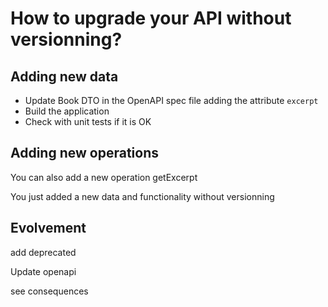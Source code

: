 # How to upgrade your API without versionning?

## Adding new data

* Update Book DTO in the OpenAPI spec file adding the attribute ``excerpt``
* Build the application
* Check with unit tests if it is OK

## Adding new operations

You can also add a new operation getExcerpt

You just added a new data and functionality without versionning

## Evolvement 

add deprecated

Update openapi

see consequences